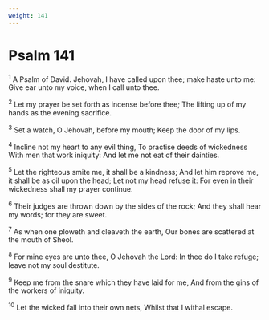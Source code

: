 ```yaml
---
weight: 141
---
```


# Psalm 141

<sup>1</sup> A Psalm of David. Jehovah, I have called upon thee; make haste unto me: Give ear unto my voice, when I call unto thee. 

<sup>2</sup> Let my prayer be set forth as incense before thee; The lifting up of my hands as the evening sacrifice. 

<sup>3</sup> Set a watch, O Jehovah, before my mouth; Keep the door of my lips. 

<sup>4</sup> Incline not my heart to any evil thing, To practise deeds of wickedness With men that work iniquity: And let me not eat of their dainties. 

<sup>5</sup> Let the righteous smite me, it shall be a kindness; And let him reprove me, it shall be as oil upon the head; Let not my head refuse it: For even in their wickedness shall my prayer continue. 

<sup>6</sup> Their judges are thrown down by the sides of the rock; And they shall hear my words; for they are sweet. 

<sup>7</sup> As when one ploweth and cleaveth the earth, Our bones are scattered at the mouth of Sheol. 

<sup>8</sup> For mine eyes are unto thee, O Jehovah the Lord: In thee do I take refuge; leave not my soul destitute. 

<sup>9</sup> Keep me from the snare which they have laid for me, And from the gins of the workers of iniquity. 

<sup>10</sup> Let the wicked fall into their own nets, Whilst that I withal escape. 


